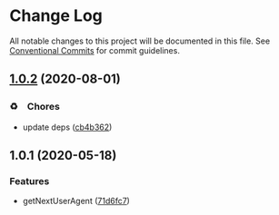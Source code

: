 # Change Log

All notable changes to this project will be documented in this file.
See [Conventional Commits](https://conventionalcommits.org) for commit guidelines.

## [1.0.2](https://github.com/bluelovers/ws-react/compare/@lazy-react/next-useragent@1.0.1...@lazy-react/next-useragent@1.0.2) (2020-08-01)


### ♻️　Chores

* update deps ([cb4b362](https://github.com/bluelovers/ws-react/commit/cb4b3628055a502fa0a7a51ce08541a9a723262e))





## 1.0.1 (2020-05-18)


### Features

* getNextUserAgent ([71d6fc7](https://github.com/bluelovers/ws-react/commit/71d6fc73e2854605d6d2e7f7b7ace05c94f594b1))
